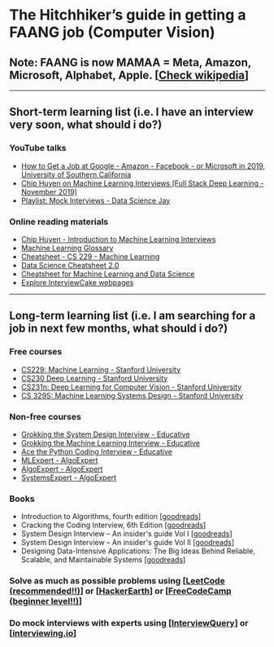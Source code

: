 # The Hitchhiker’s guide in getting a FAANG job (Computer Vision)

## Note: FAANG is now MAMAA = Meta, Amazon, Microsoft, Alphabet, Apple. [[Check wikipedia](https://en.wikipedia.org/wiki/Big_Tech#FANG,_FAANG,_and_MAMAA)]
---
## Short-term learning list (i.e. I have an interview very soon, what should i do?)
### YouTube talks
- [How to Get a Job at Google - Amazon - Facebook - or Microsoft in 2019, University of Southern California](https://www.youtube.com/watch?v=6nODOtyHSBc)
- [Chip Huyen on Machine Learning Interviews (Full Stack Deep Learning - November 2019)](https://www.youtube.com/watch?v=pli1K75PSa8)
- [Playlist: Mock Interviews - Data Science Jay](https://youtube.com/playlist?list=PLXXms4piUg2gZXEEQRxXzkbPxVqLKsxaT)
### Online reading materials
- [Chip Huyen - Introduction to Machine Learning Interviews](https://huyenchip.com/ml-interviews-book/)
- [Machine Learning Glossary](https://ml-cheatsheet.readthedocs.io/en/latest/index.html)
- [Cheatsheet - CS 229 - Machine Learning](https://github.com/afshinea/stanford-cs-229-machine-learning/blob/master/en/super-cheatsheet-machine-learning.pdf)
- [Data Science Cheatsheet 2.0](https://github.com/aaronwangy/Data-Science-Cheatsheet/blob/main/Data_Science_Cheatsheet.pdf)
- [Cheatsheet for Machine Learning and Data Science](https://sites.google.com/view/datascience-cheat-sheets)
- [Explore InterviewCake webpages](https://www.interviewcake.com)
---
## Long-term learning list (i.e. I am searching for a job in next few months, what should i do?)
### Free courses
- [CS229: Machine Learning - Stanford University](https://cs229.stanford.edu)
- [CS230 Deep Learning - Stanford University](https://cs230.stanford.edu)
- [CS231n: Deep Learning for Computer Vision - Stanford University](http://cs231n.stanford.edu)
- [CS 329S: Machine Learning Systems Design - Stanford University](https://stanford-cs329s.github.io)
### Non-free courses
- [Grokking the System Design Interview - Educative](https://www.educative.io/courses/grokking-the-system-design-interview)
- [Grokking the Machine Learning Interview - Educative](https://www.educative.io/courses/grokking-the-machine-learning-interview)
- [Ace the Python Coding Interview - Educative](https://www.educative.io/path/ace-python-coding-interview)
- [MLExpert - AlgoExpert](https://www.algoexpert.io/machine-learning/product)
- [AlgoExpert - AlgoExpert](https://www.algoexpert.io/product)
- [SystemsExpert - AlgoExpert](https://www.algoexpert.io/systems/product)
### Books
- Introduction to Algorithms, fourth edition [[goodreads](https://www.goodreads.com/book/show/60869154-introduction-to-algorithms-fourth-edition)]
- Cracking the Coding Interview, 6th Edition [[goodreads](https://www.goodreads.com/book/show/55014663-cracking-the-coding-interview)]
- System Design Interview – An insider's guide Vol I [[goodreads](https://www.goodreads.com/book/show/54109255-system-design-interview-an-insider-s-guide)]
- System Design Interview – An insider's guide Vol II [[goodreads](https://www.goodreads.com/book/show/60631342-system-design-interview-an-insider-s-guide)]
- Designing Data-Intensive Applications: The Big Ideas Behind Reliable, Scalable, and Maintainable Systems [[goodreads](https://www.goodreads.com/book/show/34626431-designing-data-intensive-applications)]
### Solve as much as possible problems using [[LeetCode (recommended!!)](https://leetcode.com)] or [[HackerEarth](https://www.hackerearth.com/practice/)] or [[FreeCodeCamp (beginner level!!)](https://www.freecodecamp.org/learn/coding-interview-prep/)]
### Do mock interviews with experts using [[InterviewQuery](https://www.interviewquery.com)] or [[interviewing.io](https://interviewing.io)]
